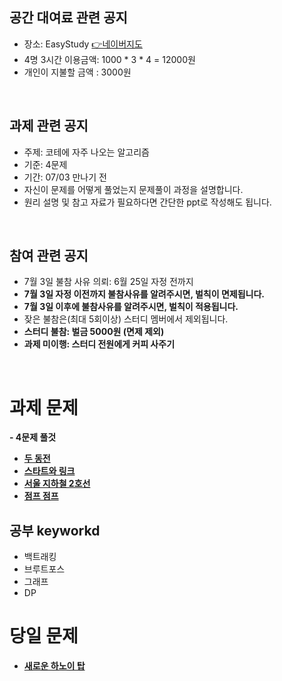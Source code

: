 ## 공간 대여료 관련 공지
- 장소: EasyStudy [👉네이버지도](https://map.naver.com/v5/entry/place/37577047?placePath=%2Fhome&c=14140319.7124161,4508947.6954256,15,0,0,0,dh)
- 4명 3시간 이용금액: 1000 * 3 * 4 = 12000원
- 개인이 지불할 금액 : 3000원

<br>

## 과제 관련 공지
- 주제: 코테에 자주 나오는 알고리즘
- 기준: 4문제
- 기간: 07/03 만나기 전
- 자신이 문제를 어떻게 풀었는지 문제풀이 과정을 설명합니다.
- 원리 설명 및 참고 자료가 필요하다면 간단한 ppt로 작성해도 됩니다.

<br>

## 참여 관련 공지
- 7월 3일 불참 사유 의뢰: 6월 25일 자정 전까지
- **7월 3일 자정 이전까지 불참사유를 알려주시면, 벌칙이 면제됩니다.**
- **7월 3일 이후에 불참사유를 알려주시면, 벌칙이 적용됩니다.**
- 잦은 불참은(최대 5회이상) 스터디 멤버에서 제외됩니다.
- **스터디 불참: 벌금 5000원 (면제 제외)**
- **과제 미이행: 스터디 전원에게 커피 사주기**
<br>

# 과제 문제
**- 4문제 풀것**
- [**두 동전**](https://www.acmicpc.net/problem/16197)
- [**스타트와 링크**](https://www.acmicpc.net/problem/14889)
- [**서울 지하철 2호선**](https://www.acmicpc.net/problem/16947)
- [**점프 점프**](https://www.acmicpc.net/problem/11060)

## 공부 keyworkd
- 백트래킹
- 브루트포스
- 그래프
- DP

# 당일 문제
- [**새로운 하노이 탑**](https://www.acmicpc.net/problem/12906)

<BR>
